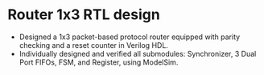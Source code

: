# Router 1x3 RTL design

* Designed a 1x3 packet-based protocol router equipped with parity checking and a reset counter in Verilog HDL.
* Individually designed and verified all submodules: Synchronizer, 3 Dual Port FIFOs, FSM, and Register, using ModelSim.
